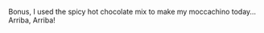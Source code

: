 <!--
id: 263860135
link: http://kevinisom.info/post/263860135/bonus-i-used-the-spicy-hot-chocolate-mix-to-make
slug: bonus-i-used-the-spicy-hot-chocolate-mix-to-make
date: Tue Dec 01 2009 10:06:13 GMT+1300 (NZDT)
raw: {"blog_name":"kevinisom","id":263860135,"post_url":"http://kevinisom.info/post/263860135/bonus-i-used-the-spicy-hot-chocolate-mix-to-make","slug":"bonus-i-used-the-spicy-hot-chocolate-mix-to-make","type":"text","date":"2009-11-30 21:06:13 GMT","timestamp":1259615173,"state":"published","format":"html","reblog_key":"ep7e61lE","tags":[],"short_url":"http://tmblr.co/Zw68YyFkY_d","highlighted":[],"feed_item":"http://twitter.com/kev_nz/statuses/6211432392","from_feed_id":"650289","note_count":0,"title":null,"body":"<p>Bonus, I used the spicy hot chocolate mix to make my moccachino today&#8230;Arriba, Arriba!</p>"}
publish: 2009-12-01
tags: 
title: null
-->


Bonus, I used the spicy hot chocolate mix to make my moccachino
today…Arriba, Arriba!


